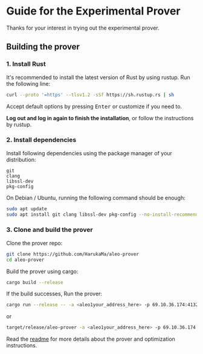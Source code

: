 # Guide for the Experimental Prover

Thanks for your interest in trying out the experimental prover.

## Building the prover

### 1. Install Rust

It's recommended to install the latest version of Rust by using rustup. Run the following line:

```sh
curl --proto '=https' --tlsv1.2 -sSf https://sh.rustup.rs | sh
```

Accept default options by pressing <kbd>Enter</kbd> or customize if you need to.

**Log out and log in again to finish the installation**, or follow the instructions by rustup.

### 2. Install dependencies

Install following dependencies using the package manager of your distribution:

```
git
clang
libssl-dev
pkg-config
```

On Debian / Ubuntu, running the following command should be enough:

```sh
sudo apt update
sudo apt install git clang libssl-dev pkg-config --no-install-recommends
```

### 3. Clone and build the prover

Clone the prover repo:

```sh
git clone https://github.com/HarukaMa/aleo-prover
cd aleo-prover
```

Build the prover using cargo:

```sh
cargo build --release
```

If the build successes, Run the prover:

```sh
cargo run --release -- -a <aleo1your_address_here> -p 69.10.36.174:4132
```

or

```sh
target/release/aleo-prover -a <aleo1your_address_here> -p 69.10.36.174:4132
```

Read the [readme](https://github.com/HarukaMa/aleo-prover/blob/master/README.md) for more details about the prover and optimization instructions.

